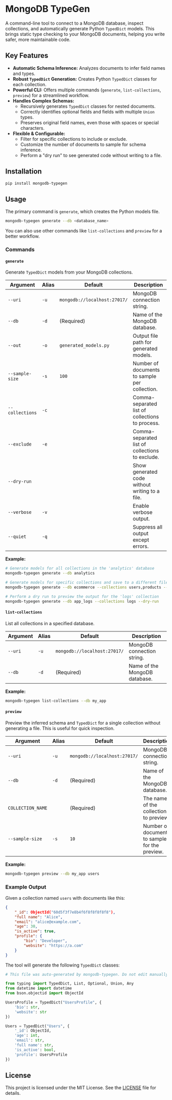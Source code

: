 # MongoDB TypeGen

A command-line tool to connect to a MongoDB database, inspect collections, and automatically generate Python `TypedDict` models. This brings static type checking to your MongoDB documents, helping you write safer, more maintainable code.

## Key Features

- **Automatic Schema Inference:** Analyzes documents to infer field names and types.
- **Robust `TypedDict` Generation:** Creates Python `TypedDict` classes for each collection.
- **Powerful CLI:** Offers multiple commands (`generate`, `list-collections`, `preview`) for a streamlined workflow.
- **Handles Complex Schemas:**
  - Recursively generates `TypedDict` classes for nested documents.
  - Correctly identifies optional fields and fields with multiple `Union` types.
  - Preserves original field names, even those with spaces or special characters.
- **Flexible & Configurable:**
  - Filter for specific collections to include or exclude.
  - Customize the number of documents to sample for schema inference.
  - Perform a "dry run" to see generated code without writing to a file.

## Installation

```bash
pip install mongodb-typegen
```

## Usage

The primary command is `generate`, which creates the Python models file.

```bash
mongodb-typegen generate --db <database_name>
```

You can also use other commands like `list-collections` and `preview` for a better workflow.

### Commands

#### `generate`

Generate `TypedDict` models from your MongoDB collections.

| Argument | Alias | Default | Description |
| --- | --- | --- | --- |
| `--uri` | `-u` | `mongodb://localhost:27017/` | MongoDB connection string. |
| `--db` | `-d` | (Required) | Name of the MongoDB database. |
| `--out` | `-o` | `generated_models.py` | Output file path for generated models. |
| `--sample-size` | `-s` | `100` | Number of documents to sample per collection. |
| `--collections` | `-c` | | Comma-separated list of collections to process. |
| `--exclude` | `-e` | | Comma-separated list of collections to exclude. |
| `--dry-run` | | | Show generated code without writing to a file. |
| `--verbose` | `-v` | | Enable verbose output. |
| `--quiet` | `-q` | | Suppress all output except errors. |

**Example:**

```bash
# Generate models for all collections in the 'analytics' database
mongodb-typegen generate --db analytics

# Generate models for specific collections and save to a different file
mongodb-typegen generate --db ecommerce --collections users,products --out models/db_types.py

# Perform a dry run to preview the output for the 'logs' collection
mongodb-typegen generate --db app_logs --collections logs --dry-run
```

#### `list-collections`

List all collections in a specified database.

| Argument | Alias | Default | Description |
| --- | --- | --- | --- |
| `--uri` | `-u` | `mongodb://localhost:27017/` | MongoDB connection string. |
| `--db` | `-d` | (Required) | Name of the MongoDB database. |

**Example:**

```bash
mongodb-typegen list-collections --db my_app
```

#### `preview`

Preview the inferred schema and `TypedDict` for a single collection without generating a file. This is useful for quick inspection.

| Argument | Alias | Default | Description |
| --- | --- | --- | --- |
| `--uri` | `-u` | `mongodb://localhost:27017/` | MongoDB connection string. |
| `--db` | `-d` | (Required) | Name of the MongoDB database. |
| `COLLECTION_NAME` | | (Required) | The name of the collection to preview. |
| `--sample-size` | `-s` | `10` | Number of documents to sample for the preview. |

**Example:**

```bash
mongodb-typegen preview --db my_app users
```

### Example Output

Given a collection named `users` with documents like this:

```json
{
    "_id": ObjectId("60d5f3f7e8b4f6f8f8f8f8f8"),
    "full name": "Alice",
    "email": "alice@example.com",
    "age": 30,
    "is_active": true,
    "profile": {
        "bio": "Developer",
        "website": "https://a.com"
    }
}
```

The tool will generate the following `TypedDict` classes:

```python
# This file was auto-generated by mongodb-typegen. Do not edit manually.

from typing import TypedDict, List, Optional, Union, Any
from datetime import datetime
from bson.objectid import ObjectId

UsersProfile = TypedDict("UsersProfile", {
    'bio': str,
    'website': str
})

Users = TypedDict("Users", {
    '_id': ObjectId,
    'age': int,
    'email': str,
    'full name': str,
    'is_active': bool,
    'profile': UsersProfile
})
```

## License

This project is licensed under the MIT License. See the [LICENSE](LICENSE) file for details.

